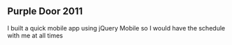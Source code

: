 ## Purple Door 2011

I built a quick mobile app using jQuery Mobile so I would have the schedule with me at all times
